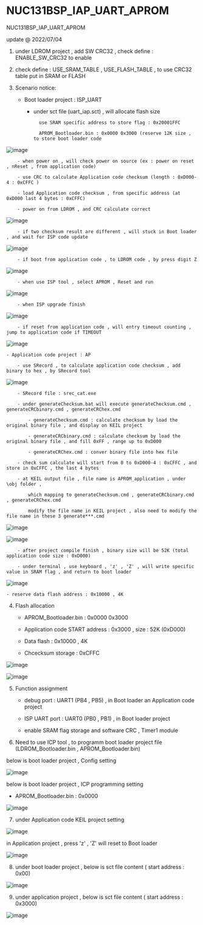 # NUC131BSP_IAP_UART_APROM
 NUC131BSP_IAP_UART_APROM


update @ 2022/07/04

1. under LDROM project , add SW CRC32  , check define : ENABLE_SW_CRC32 to enable

2. check define : USE_SRAM_TABLE , USE_FLASH_TABLE , to use CRC32 table put in SRAM or FLASH

3. Scenario notice:

	- Boot loader project : ISP_UART 
	
		- under sct file (uart_iap.sct) , will allocate flash size 
					
				use SRAM specific address to store flag : 0x20001FFC
			
				APROM_Bootloader.bin : 0x0000 0x3000 (reserve 12K size , to store boot loader code 

![image](https://github.com/released/NUC131BSP_IAP_UART_APROM/blob/main/LDROM_KEIL_sct.jpg)		
	
		- when power on , will check power on source (ex : power on reset , nReset , from application code)
	
		- use CRC to calculate Application code checksum (length : 0xD000-4 : 0xCFFC )
		
		- load Application code checksum , from specific address (at 0xD000 last 4 bytes : 0xCFFC)
		
		- power on from LDROM , and CRC calculate correct		

![image](https://github.com/released/NUC131BSP_IAP_UART_APROM/blob/main/boot_from_LDROM_to_APROM.jpg)
				
		- if two checksum result are different , will stuck in Boot loader , and wait for ISP code update
		
![image](https://github.com/released/NUC131BSP_IAP_UART_APROM/blob/main/LDROM_checksum_err.jpg)		
		
		- if boot from application code , to LDROM code , by press digit Z

![image](https://github.com/released/NUC131BSP_IAP_UART_APROM/blob/main/APROM_press_Z_to_LDROM.jpg)	

		- when use ISP tool , select APROM , Reset and run 
		
![image](https://github.com/released/NUC131BSP_IAP_UART_APROM/blob/main/ISP_connect.jpg)

		- when ISP upgrade finish 
		
![image](https://github.com/released/NUC131BSP_IAP_UART_APROM/blob/main/LDROM_upgrade_finish.jpg)

		- if reset from application code , will entry timeout counting , jump to application code if TIMEOUT		

![image](https://github.com/released/NUC131BSP_IAP_UART_APROM/blob/main/APROM_press_Z_timeout.jpg)

	
	- Application code project : AP
	
		- use SRecord , to calculate application code checksum , add binary to hex , by SRecord tool

![image](https://github.com/released/NUC131BSP_IAP_UART_APROM/blob/main/APROM_KEIL_checksum_calculate.jpg)
	
		- SRecord file : srec_cat.exe 

		- under generateChecksum.bat will execute generateChecksum.cmd , generateCRCbinary.cmd , generateCRChex.cmd
	
			- generateChecksum.cmd : calculate checksum by load the original binary file , and display on KEIL project
		
			- generateCRCbinary.cmd : calculate checksum by load the original binary file , and fill 0xFF , range up to 0xD000
		
			- generateCRChex.cmd : conver binary file into hex file
		
		- check sum calculate will start from 0 to 0xD000-4 : 0xCFFC , and store in 0xCFFC , the last 4 bytes 
		
		- at KEIL output file , file name is APROM_application , under \obj folder , 
	
			which mapping to generateChecksum.cmd , generateCRCbinary.cmd , generateCRChex.cmd
	
			modify the file name in KEIL project , also need to modify the file name in these 3 generate***.cmd

![image](https://github.com/released/NUC131BSP_IAP_UART_APROM/blob/main/APROM_KEIL_output_file.jpg)

![image](https://github.com/released/NUC131BSP_IAP_UART_APROM/blob/main/APROM_SRecord_cmd_file.jpg)
		
		- after project compile finish , binary size will be 52K (total application code size : 0xD000)
		
		- under terminal , use keyboard , 'z' , 'Z' , will write specific value in SRAM flag , and return to boot loader
	
![image](https://github.com/released/NUC131BSP_IAP_UART_APROM/blob/main/KEIL_SRAM_alloction_for_LDROM_APOM.jpg)
			
	- reserve data flash address : 0x10000 , 4K
	
4. Flash allocation
	
	- APROM_Bootloader.bin : 0x0000 0x3000
	
	- Application code START address : 0x3000 , size : 52K (0xD000)
	
	- Data flash : 0x10000 , 4K
	
	- Chcecksum storage : 0xCFFC

![image](https://github.com/released/NUC131BSP_IAP_UART_APROM/blob/main/FLASH_calculate.jpg)
	
![image](https://github.com/released/NUC131BSP_IAP_UART_APROM/blob/main/FLASH_allocation.jpg)
	
5. Function assignment

	- debug port : UART1 (PB4 , PB5) , in Boot loader an Application code project
	
	- ISP UART port : UART0 (PB0 , PB1) , in Boot loader project
	
	- enable SRAM flag storage and software CRC , Timer1 module
	
6. Need to use ICP tool , to programm boot loader project file (LDROM_Bootloader.bin , APROM_Bootloader.bin)

below is boot loader project , Config setting 

![image](https://github.com/released/NUC131BSP_IAP_UART_APROM/blob/main/LDROM_ICP_config.jpg)

below is boot loader project , ICP programming setting 

- APROM_Bootloader.bin : 0x0000

![image](https://github.com/released/NUC131BSP_IAP_UART_APROM/blob/main/LDROM_ICP_update.jpg)

7. under Application code KEIL project setting 

![image](https://github.com/released/NUC131BSP_IAP_UART_APROM/blob/main/APROM_KEIL_checksum_calculate.jpg)

in Application project , press 'z' , 'Z' will reset to Boot loader 

![image](https://github.com/released/NUC131BSP_IAP_UART_APROM/blob/main/APROM_press_Z_to_LDROM.jpg)

8. under boot loader project , below is sct file content ( start address : 0x00)

![image](https://github.com/released/NUC131BSP_IAP_UART_APROM/blob/main/LDROM_KEIL_sct.jpg)

9. under application project , below is sct file content ( start address : 0x3000)

![image](https://github.com/released/NUC131BSP_IAP_UART_APROM/blob/main/application_KEIL_sct.jpg)

